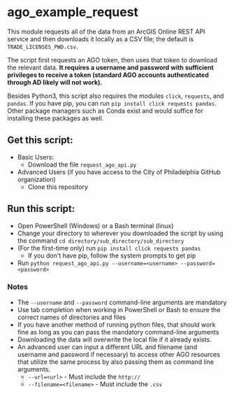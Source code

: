 # ago_example_request
This module requests all of the data from an ArcGIS Online REST API service and then downloads it locally as a CSV file; the default is `TRADE_LICENSES_PWD.csv`. 

The script first requests an AGO token, then uses that token to download the relevant data. **It requires a username and password with sufficient privileges to receive a token (standard AGO accounts authenticated through AD likely will not work).** 

Besides Python3, this script also requires the modules `click`, `requests`, and `pandas`. If you have pip, you can run `pip install click requests pandas`. Other package managers such as Conda exist and would suffice for installing these packages as well. 

## Get this script: 
* Basic Users: 
    * Download the file `request_ago_api.py`
* Advanced Users (if you have access to the City of Philadelphia GitHub organization)
    * Clone this repository 

## Run this script: 
* Open PowerShell (Windows) or a Bash terminal (linux)
* Change your directory to wherever you downloaded the script by using the command `cd directory/sub_directory/sub_directory`
* (For the first-time only) run `pip install click requests pandas`
    * If you don't have pip, follow the system prompts to get pip
* Run `python request_ago_api.py --username=<username> --password=<password>`
### Notes
* The `--username` and `--password` command-line arguments are mandatory
* Use tab completion when working in PowerShell or Bash to ensure the correct names of directories and files 
* If you have another method of running python files, that should work fine as long as you can pass the mandatory command-line arguments 
* Downloading the data will overwrite the local file if it already exists. 
* An advanced user can input a different URL and filename (and username and password if necessary) to access other AGO resources that utilize the same process by also passing them as command line arguments.
    * `--url=<url>` - Must include the `http://`
    * `--filename=<filename>` - Must include the `.csv`